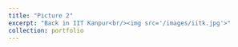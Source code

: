 ```yaml
---
title: "Picture 2"
excerpt: "Back in IIT Kanpur<br/><img src='/images/iitk.jpg'>"
collection: portfolio
---
```

